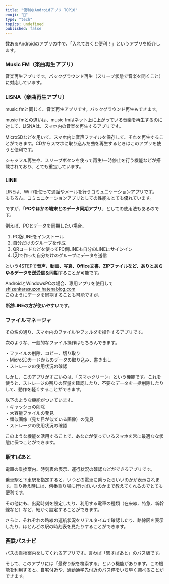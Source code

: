 ```yaml
---
title: "便利なAndroidアプリ TOP10"
emoji: "🤖"
type: "tech"
topics: undefined
published: false
---
```


数あるAndroidのアプリの中で、「入れておくと便利！」というアプリを紹介します。  
  
### Music FM（楽曲再生アプリ）

音楽再生アプリです。バックグラウンド再生（スリープ状態で音楽を聞くこと）に対応しています。  
  
  
### LISNA（楽曲再生アプリ）

music fmと同じく、音楽再生アプリです。バックグラウンド再生もできます。

music fmとの違いは、music fmはネット上に上がっている音楽を再生するのに対して、LISNAは、スマホ内の音楽を再生するアプリです。

MicroSDなどを用いて、スマホ内に音声ファイルを保存して、それを再生することができます。CDからスマホに取り込んだ曲を再生するときはこのアプリを使うと便利です。

シャッフル再生や、スリープボタンを使って再生/一時停止を行う機能などが搭載されており、とても重宝しています。  
  
  
### LINE

LINEは、Wi-fiを使って通話やメールを行うコミュニケーションアプリです。  
もちろん、コミュニケーションアプリとしての性能もとても優れています。

ですが、「**PCやほかの端末とのデータ同期アプリ**」としての使用法もあるのです。

例えば、PCとデータを同期したい場合、

1. PC版LINEをインストール
2. 自分だけのグループを作成
3. QRコードなどを使ってPC側LINEも自分のLINEにサインイン
4. ②で作った自分だけのグループにデータを送信

という4STEPで**音声、動画、写真、Office文書、ZIPファイルなど、ありとあらゆるデータを送受信＆同期**することが可能です。

  
AndroidとWindowsPCの場合、専用アプリを使用して  
[shizenkarasuzon.hatenablog.com](https://shizenkarasuzon.hatenablog.com/entry/2018/11/11/110444)  
このようにデータを同期することも可能ですが、

**断然LINEの方が使いやすい**です。  
  
  
### ファイルマネージャ

その名の通り、スマホ内のファイルやフォルダを操作するアプリです。

次のような、一般的なファイル操作はもちろんできます。

・ファイルの削除、コピー、切り取り  
・MicroSDカードからのデータの取り込み、書き出し  
・ストレージの使用状況の確認

  
しかし、このアプリがすごいのは、「スマホクリーン」という機能です。これを使うと、ストレージの残りの容量を確認したり、不要なデータを一括削除したりして、動作を軽くすることができます。

以下のような機能がついています。  
・キャッシュの削除  
・大容量ファイルの発見  
・類似画像（見た目が似ている画像）の発見  
・ストレージの使用状況の確認

このような機能を活用することで、あなたが使っているスマホを常に最適なな状態に保つことができます。  
  
  
### 駅すぱあと

電車の乗換案内、時刻表の表示、運行状況の確認などができるアプリです。

乗車駅と下車駅を指定すると、いつどの電車に乗ったらいいのかが表示されます。乗り換え時には、何番乗り場に行けばいいのかまで教えてくれるのでとても便利です。

その他にも、出発時刻を設定したり、利用する電車の種類（在来線、特急、新幹線など）など、細かく設定することができます。

  
さらに、それぞれの路線の運航状況をリアルタイムで確認したり、路線図を表示したり、ほとんどの駅の時刻表を見たりすることができます。  
  
  
### 西鉄バスナビ

バスの乗換案内をしてくれるアプリです。言わば「駅すぱあと」のバス版です。

そして、このアプリには「最寄り駅を検索する」という機能があります。この機能を利用すると、自宅付近や、通勤通学先付近のバス停をいち早く調べることができます。 